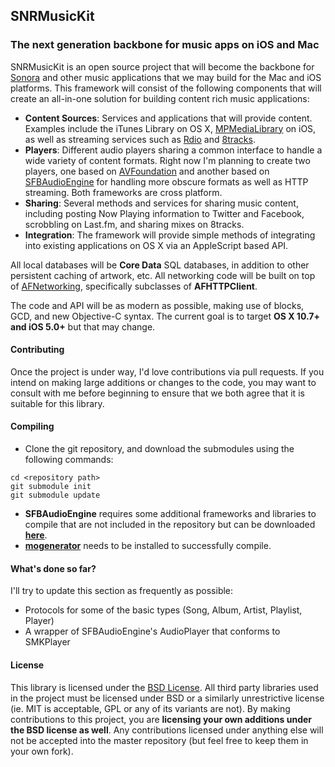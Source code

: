 ## SNRMusicKit
### The next generation backbone for music apps on iOS and Mac

SNRMusicKit is an open source project that will become the backbone for [Sonora](http://getsonora.com) and other music applications that we may build for the Mac and iOS platforms. This framework will consist of the following components that will create an all-in-one solution for building content rich music applications:

* **Content Sources**: Services and applications that will provide content. Examples include the iTunes Library on OS X, [MPMediaLibrary](http://developer.apple.com/library/ios/#documentation/mediaplayer/reference/MediaPlayer_Framework/_index.html#//apple_ref/doc/uid/TP40006952) on iOS, as well as streaming services such as [Rdio](http://www.rdio.com) and [8tracks](http://8tracks.com).
* **Players**: Different audio players sharing a common interface to handle a wide variety of content formats. Right now I'm planning to create two players, one based on [AVFoundation](http://developer.apple.com/library/ios/#documentation/AVFoundation/Reference/AVFoundationFramework/_index.html) and another based on [SFBAudioEngine](https://github.com/sbooth/SFBAudioEngine) for handling more obscure formats as well as HTTP streaming. Both frameworks are cross platform.
* **Sharing**: Several methods and services for sharing music content, including posting Now Playing information to Twitter and Facebook, scrobbling on Last.fm, and sharing mixes on 8tracks.
* **Integration**: The framework will provide simple methods of integrating into existing applications on OS X via an AppleScript based API.

All local databases will be **Core Data** SQL databases, in addition to other persistent caching of artwork, etc. All networking code will be built on top of [AFNetworking](https://github.com/AFNetworking/AFNetworking), specifically subclasses of **AFHTTPClient**.

The code and API will be as modern as possible, making use of blocks, GCD, and new Objective-C syntax.  The current goal is to target **OS X 10.7+ and iOS 5.0+** but that may change.

#### Contributing

Once the project is under way, I'd love contributions via pull requests. If you intend on making large additions or changes to the code, you may want to consult with me before beginning to ensure that we both agree that it is suitable for this library. 

#### Compiling

* Clone the git repository, and download the submodules using the following commands:

```
cd <repository path>
git submodule init
git submodule update
```
* **SFBAudioEngine** requires some additional frameworks and libraries to compile that are not included in the repository but can be downloaded **[here](https://github.com/sbooth/SFBAudioEngine/downloads)**.
* **[mogenerator](https://github.com/rentzsch/mogenerator)** needs to be installed to successfully compile.

#### What's done so far?

I'll try to update this section as frequently as possible:

* Protocols for some of the basic types (Song, Album, Artist, Playlist, Player)
* A wrapper of SFBAudioEngine's AudioPlayer that conforms to SMKPlayer

#### License

This library is licensed under the [BSD License](http://opensource.org/licenses/bsd-license.php). All third party libraries used in the project must be licensed under BSD or a similarly unrestrictive license (ie. MIT is acceptable, GPL or any of its variants are not). By making contributions to this project, you are **licensing your own additions under the BSD license as well**. Any contributions licensed under anything else will not be accepted into the master repository (but feel free to keep them in your own fork).